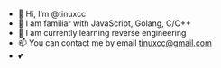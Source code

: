 - 👋 Hi, I’m @tinuxcc
- 🎯 I am familiar with JavaScript, Golang, C/C++
- 🌱 I am currently learning reverse engineering
- 📫 You can contact me by email tinuxcc@gmail.com
- 💕 
